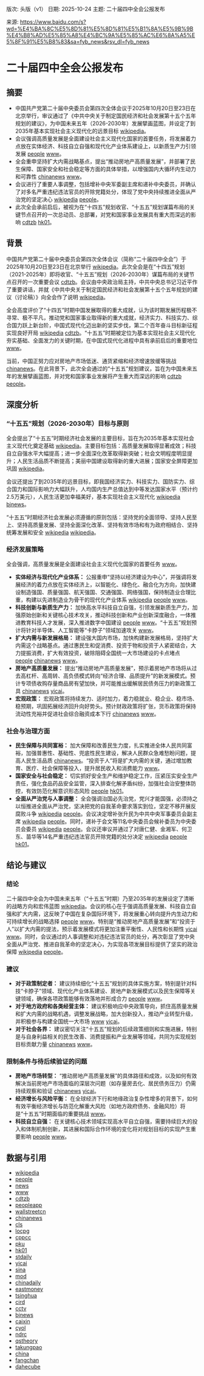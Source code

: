 版次: 头版（v1）
日期: 2025-10-24
主题: 二十届四中全会公报发布

来源: https://www.baidu.com/s?wd=%E4%BA%8C%E5%8D%81%E5%8D%81%E5%B1%8A%E5%9B%9B%E4%B8%AD%E5%85%A8%E4%BC%9A%E5%85%AC%E6%8A%A5%E5%8F%91%E5%B8%83&sa=fyb_news&rsv_dl=fyb_news

# 二十届四中全会公报发布

## 摘要
- 中国共产党第二十届中央委员会第四次全体会议于2025年10月20日至23日在北京举行，审议通过了《中共中央关于制定国民经济和社会发展第十五个五年规划的建议》，为中国未来五年（2026-2030年）发展擘画蓝图，并设定了到2035年基本实现社会主义现代化的远景目标 [wikipedia](https://vertexaisearch.cloud.google.com/grounding-api-redirect/AUZIYQEDY9J8NCVDNT_Z2VlsLRUTTTPHCHgsM4_QxqxRWE9IPcMzDDwobxgPjIzE3_4GY4MBwhcetRSkuKCr-7jlA-c9VNbXpE3Ss3lvhHmfSQOG5yS0ypUy9yt2YFYtXUdPaeNSh1Nt2YF6Xf0ND7IhQ5HOd4ggL0R2x-OLL1mTe7jp31dmyjEp1eOsbo95LzkvrRfCP5uHpwAizwI5bmB8YNCXnWBwyBcP3_-qRoCxKBZfB5HhUnBaKM02WQjDyMqAG-F-pWDqGkLKtDgvXbuyeWphI8Pxc7d-Alqv3i5Wn-zuSad1ye-FrgfoS9M_DoZBNeyqx0MSLK8Ff0A59SceoU2nMcdIuJ9zvPenQyG4kEj62qN3HHyJPNzY)。
- 会议强调高质量发展是全面建设社会主义现代化国家的首要任务，将发展着力点放在实体经济、科技自立自强和现代化产业体系建设上，以新质生产力引领发展 [people](https://vertexaisearch.cloud.google.com/grounding-api-redirect/AUZIYQHDD6waxshqHk94PvxMzTzd41RD2Z5w1O_v7tVUZPvH2JDnksPqFX2SCrFZwnblBjXNXCnm94keJlBHOqQFsBK8iqw_Fh_aBQq5b0ndD8LvMZLS5mNmBcsigeXTeuGTNERwdi2PvC32ACsXPHNwiOyALNStGbr6CXb9) [www](https://vertexaisearch.cloud.google.com/grounding-api-redirect/AUZIYQGIHGrT7-Z44rHtdxKVI4l66tFE9HTBEJV9JoqOLdL82FKJRrxEp0Og2cFWp_5wQy5Ai0hl3xk3nkxcIyAu7F4jaxgyDMtj5P-qxpoFV65j4DIf1JZ5bW-4yrmK-P4VirtY6UgYiZ9SgaIx84YxFK6n4B4hdEb-yw==)。
- 全会重申坚持扩大内需战略基点，提出“推动房地产高质量发展”，并部署了民生保障、国家安全和社会稳定等方面的具体举措，以增强国内大循环内生动力和可靠性 [chinanews](https://vertexaisearch.cloud.google.com/grounding-api-redirect/AUZIYQFSQUunylduQ01NIEgW1OIlEpMp-DdfaIoWpN-CuVe5NNVM3aQQ11M3N1l8WvuSkkTuenluJ7vJDH9pcWAAOMt95_FDVfU-vGknzhja94DcbmKYQ-Rh8IdWSH7ZquN39Vo9-M6to1KnF9elxsap0GRldXnkkA==) [www](https://vertexaisearch.cloud.google.com/grounding-api-redirect/AUZIYQGIHGrT7-Z44rHtdxKVI4l66tFE9HTBEJV9JoqOLdL82FKJRrxEp0Og2cFWp_5wQy5Ai0hl3xk3nkxcIyAu7F4jaxgyDMtj5P-qxpoFV65j4DIf1JZ5bW-4yrmK-P4VirtY6UgYiZ9SgaIx84YxFK6n4B4hdEb-yw==)。
- 会议进行了重要人事调整，包括增补中央军委副主席和递补中央委员，并确认了对多名严重违纪违法官员的开除党籍处分，体现了党中央持续推进全面从严治党的坚定决心 [wikipedia](https://vertexaisearch.cloud.google.com/grounding-api-redirect/AUZIYQEDY9J8NCVDNT_Z2VlsLRUTTTPHCHgsM4_QxqxRWE9IPcMzDDwobxgPjIzE3_4GY4MBwhcetRSkuKCr-7jlA-c9VNbXpE3Ss3lvhHmfSQOG5yS0ypUy9yt2YFYtXUdPaeNSh1Nt2YF6Xf0ND7IhQ5HOd4ggL0R2x-OLL1mTe7jp31dmyjEp1eOsbo95LzkvrRfCP5uHpwAizwI5bmB8YNCXnWBwyBcP3_-qRoCxKBZfB5HhUnBaKM02WQjDyMqAG-F-pWDqGkLKtDgvXbuyeWphI8Pxc7d-Alqv3i5Wn-zuSad1ye-FrgfoS9M_DoZBNeyqx0MSLK8Ff0A59SceoU2nMcdIuJ9zvPenQyG4kEj62qN3HHyJPNzY) [people](https://vertexaisearch.cloud.google.com/grounding-api-redirect/AUZIYQGER8B5cMRScM3jlfwt3fyBDnB3DwegUWdbbZUye0RiCC3AY2pQGUG4EgRqYFdxcRgIisVPSz841N0o56f3kyt2bKFsWLziquaV0Twd3KmXdPlimIyU1z-m7_PIqLVsggXGzNXSCBJSrFpomcfogqMaUpqvmyb5wh_p)。
- 此次全会承前启后，被视为在“十四五”规划收官、“十五五”规划谋篇布局的关键节点召开的一次总动员、总部署，对党和国家事业发展具有重大而深远的影响 [cdtzb](https://vertexaisearch.cloud.google.com/grounding-api-redirect/AUZIYQGr6LLlWqkV_KfELrXNVUxPDnRTRz0xo8ENw0rzqJaIXROZ68HHMeYJQg4LUgekvJpM9GkwhJcS5-BXNXJKHrtESvck3-lfy1oUUhU18qUPndtWqiQauI4cJsS6-A8V5btSnuSp2rIOi-58lrsmm0Zplmq-NeEymegmhJAYwGDHP7JZ6ERUnLmZ8DVlOZuBqb1i0vr3j_4DsZpt-gdYhIQm) [hk01](https://vertexaisearch.cloud.google.com/grounding-api-redirect/AUZIYQFg_hHLv3FTmEEV0kVGu2W323QCnJtaC66jVbExdFDTVytXBA3Pt7Ubf_6Em8QMZrxBCfqIeaEIBicl8sItweUEov126vYeIlIJv_Tg9gJBavGwkJWWUGslkvWrqWyZRhLw_03jam5pMLDSQa-VjW-Xdbh1dzhq8daKLbN8tfP6-u3TYffV1IcRB_h42lTSad53cD25NF0NDuYE_ZjqyBPOKCAxU8m4PRvc4uj3eJqhO5MWeYXTTZlk9RzYg_BaIuvLoBJ7RUDEURQmLBO8Hr58nw2rPwencA9cFGwkzCzZ4uzJFJofV8S6Ab7jnzEPyM9-O4qEptALsj-r4HvXanPsHyAo_K6a4Rbe21oXGEQfVUIEYc9tRZ-k27IwCa0-wCIP)。

## 背景
中国共产党第二十届中央委员会第四次全体会议（简称“二十届四中全会”）于2025年10月20日至23日在北京举行 [wikipedia](https://vertexaisearch.cloud.google.com/grounding-api-redirect/AUZIYQEDY9J8NCVDNT_Z2VlsLRUTTTPHCHgsM4_QxqxRWE9IPcMzDDwobxgPjIzE3_4GY4MBwhcetRSkuKCr-7jlA-c9VNbXpE3Ss3lvhHmfSQOG5yS0ypUy9yt2YFYtXUdPaeNSh1Nt2YF6Xf0ND7IhQ5HOd4ggL0R2x-OLL1mTe7jp31dmyjEp1eOsbo95LzkvrRfCP5uHpwAizwI5bmB8YNCXnWBwyBcP3_-qRoCxKBZfB5HhUnBaKM02WQjDyMqAG-F-pWDqGkLKtDgvXbuyeWphI8Pxc7d-Alqv3i5Wn-zuSad1ye-FrgfoS9M_DoZBNeyqx0MSLK8Ff0A59SceoU2nMcdIuJ9zvPenQyG4kEj62qN3HHyJPNzY)。此次全会是在“十四五”规划（2021-2025年）即将收官、“十五五”规划（2026-2030年）谋篇布局的关键节点召开的一次重要会议 [cdtzb](https://vertexaisearch.cloud.google.com/grounding-api-redirect/AUZIYQEWeoeSzG5IageiA589rAI4y0oCOEk41A_or1fohGdzbWLwYQR9Zjem7Z0xlnxqKOpLj33yexBTVAU0-WyNAv0NF65Z-ueP84ytwVgjKZVb6SMupk2b_J0ja8YpYm7HXLBcHFwHAA2n0B083WrT1tyv1bYAETw8wlYVawX26Vh51zYg0gWlSFpfBILn4oLH1ehFegFnK8FZR_aN3_yPC80=)。会议由中央政治局主持，中共中央总书记习近平作了重要讲话，并就《中共中央关于制定国民经济和社会发展第十五个五年规划的建议（讨论稿）》向全会作了说明 [wikipedia](https://vertexaisearch.cloud.google.com/grounding-api-redirect/AUZIYQEDY9J8NCVDNT_Z2VlsLRUTTTPHCHgsM4_QxqxRWE9IPcMzDDwobxgPjIzE3_4GY4MBwhcetRSkuKCr-7jlA-c9VNbXpE3Ss3lvhHmfSQOG5yS0ypUy9yt2YFYtXUdPaeNSh1Nt2YF6Xf0ND7IhQ5HOd4ggL0R2x-OLL1mTe7jp31dmyjEp1eOsbo95LzkvrRfCP5uHpwAizwI5bmB8YNCXnWBwyBcP3_-qRoCxKBZfB5HhUnBaKM02WQjDyMqAG-F-pWDqGkLKtDgvXbuyeWphI8Pxc7d-Alqv3i5Wn-zuSad1ye-FrgfoS9M_DoZBNeyqx0MSLK8Ff0A59SceoU2nMcdIuJ9zvPenQyG4kEj62qN3HHyJPNzY)。

全会高度评价了“十四五”时期中国发展取得的重大成就，认为该时期发展历程极不寻常、极不平凡，推动党和国家事业取得新的重大成就，经济实力、科技实力、综合国力跃上新台阶，中国式现代化迈出新的坚实步伐，第二个百年奋斗目标新征程实现良好开局 [wikipedia](https://vertexaisearch.cloud.google.com/grounding-api-redirect/AUZIYQEDY9J8NCVDNT_Z2VlsLRUTTTPHCHgsM4_QxqxRWE9IPcMzDDwobxgPjIzE3_4GY4MBwhcetRSkuKCr-7jlA-c9VNbXpE3Ss3lvhHmfSQOG5yS0ypUy9yt2YFYtXUdPaeNSh1Nt2YF6Xf0ND7IhQ5HOd4ggL0R2x-OLL1mTe7jp31dmyjEp1eOsbo95LzkvrRfCP5uHpwAizwI5bmB8YNCXnWBwyBcP3_-qRoCxKBZfB5HhUnBaKM02WQjDyMqAG-F-pWDqGkLKtDgvXbuyeWphI8Pxc7d-Alqv3i5Wn-zuSad1ye-FrgfoS9M_DoZBNeyqx0MSLK8Ff0A59SceoU2nMcdIuJ9zvPenQyG4kEj62qN3HHyJPNzY) [cdtzb](https://vertexaisearch.cloud.google.com/grounding-api-redirect/AUZIYQEWeoeSzG5IageiA589rAI4y0oCOEk41A_or1fohGdzbWLwYQR9Zjem7Z0xlnxqKOpLj33yexBTVAU0-WyNAv0NF65Z-ueP84ytwVgjKZVb6SMupk2b_J0ja8YpYm7HXLBcHFwHAA2n0B083WrT1tyv1bYAETw8wlYVawX26Vh51zYg0gWlSFpfBILn4oLH1ehFegFnK8FZR_aN3_yPC80=)。“十五五”时期被定位为基本实现社会主义现代化夯实基础、全面发力的关键时期，在中国式现代化进程中具有承前启后的重要地位 [www](https://vertexaisearch.cloud.google.com/grounding-api-redirect/AUZIYQGWLoQFnVGL09kvsp0a0G5LNIF9dQCBTN2mJn5WQGYOs1w8pBXos_HOO3u4KuDY4pJAu1fKCeACR89kECGC6f_7J4B016c1eeMOX1KJ0XUqPuvl22d5e2Ar6qoQvLunrQYNxrXubdyB6hufZr1alo9umnkqVkSOsw==)。

当前，中国正努力应对房地产市场低迷、通货紧缩和经济增速放缓等挑战 [chinanews](https://vertexaisearch.cloud.google.com/grounding-api-redirect/AUZIYQH7_TFUmwWYlVlNaIsJJkMA8BKucOooSYl2rHKgwC32Cp8Mgqa8mh_9NHqlirfi6AQcdOe_N71zVSb-GbbcUujlCqsco5kGSi0cmva6wB43D3AYjhmeD8ozT18TsP5LnVLFPLlr7Rhq4F4kBlSvB-McRWQz)。在此背景下，此次全会通过的“十五五”规划建议，旨在为中国未来五年的发展擘画蓝图，并对党和国家事业发展将产生重大而深远的影响 [cdtzb](https://vertexaisearch.cloud.google.com/grounding-api-redirect/AUZIYQGr6LLlWqkV_KfELrXNVUxPDnRTRz0xo8ENw0rzqJaIXROZ68HHMeYJQg4LUgekvJpM9GkwhJcS5-BXNXJKHrtESvck3-lfy1oUUhU18qUPndtWqiQauI4cJsS6-A8V5btSnuSp2rIOi-58lrsmm0Zplmq-NeEymegmhJAYwGDHP7JZ6ERUnLmZ8DVlOZuBqb1i0vr3j_4DsZpt-gdYhIQm) [people](https://vertexaisearch.cloud.google.com/grounding-api-redirect/AUZIYQH6Q1fue4iDRFmNSbM_DQu4ju8BcUerwfzgax15QgxnusuZr2V5D-znxUO9Mv18hmRRqUc8z4wtVk2egA_ImP7qhsumy_aenYli8ucLahMhXVIC29GfNxKXPQpW2LKjnN938WZXbHMXEyWqhYNBbmpd2bMwc7EeVi0=)。

## 深度分析

### “十五五”规划（2026-2030年）目标与原则
全会提出了“十五五”时期经济社会发展的主要目标，旨在为2035年基本实现社会主义现代化奠定基础 [wikipedia](https://vertexaisearch.cloud.google.com/grounding-api-redirect/AUZIYQFhGEwfPLYvb-oyyzzqmVZOK_ufSTsU2s_C3AEJPQaBvOGJ6Ni6N0TmJ8Y6l23DjCPVDP8vWZnpfJPH2Y03y3tAh6zIum3rZhdWCcoemlwTEZz3YVfxkloyYyCAYvyLg0X0_SCLi04YkbYOcrOIdlz11V4d4w4qkY_CA-jxCJ1JJB4kAmDSnwUj5DnZUNp85RT25DupBkmKyfNrZ1o9jX2uzqFxuB-KQ-tgS9T4heCkVf344jU6KENkZKRQKR-SL-nKOWoikAZpi_6Y3O2pqn9j0octHwCg4B54NzrYZZf76_UiZdxo8sIWHOxuWmqSr32He7bY8AEbQVPgiyucEZL1njSRwX50L4D7A5dxxDg9gUMjw_PV3iFW)。主要目标包括：高质量发展取得显著成效；科技自立自强水平大幅提高；进一步全面深化改革取得新突破；社会文明程度明显提升；人民生活品质不断提高；美丽中国建设取得新的重大进展；国家安全屏障更加巩固 [wikipedia](https://vertexaisearch.cloud.google.com/grounding-api-redirect/AUZIYQEDY9J8NCVDNT_Z2VlsLRUTTTPHCHgsM4_QxqxRWE9IPcMzDDwobxgPjIzE3_4GY4MBwhcetRSkuKCr-7jlA-c9VNbXpE3Ss3lvhHmfSQOG5yS0ypUy9yt2YFYtXUdPaeNSh1Nt2YF6Xf0ND7IhQ5HOd4ggL0R2x-OLL1mTe7jp31dmyjEp1eOsbo95LzkvrRfCP5uHpwAizwI5bmB8YNCXnWBwyBcP3_-qRoCxKBZfB5HhUnBaKM02WQjDyMqAG-F-pWDqGkLKtDgvXbuyeWphI8Pxc7d-Alqv3i5Wn-zuSad1ye-FrgfoS9M_DoZBNeyqx0MSLK8Ff0A59SceoU2nMcdIuJ9zvPenQyG4kEj62qN3HHyJPNzY)。

会议还提出了到2035年的远景目标，即我国经济实力、科技实力、国防实力、综合国力和国际影响力大幅跃升，人均国内生产总值达到中等发达国家水平（预计约2.5万美元），人民生活更加幸福美好，基本实现社会主义现代化 [wikipedia](https://vertexaisearch.cloud.google.com/grounding-api-redirect/AUZIYQEDY9J8NCVDNT_Z2VlsLRUTTTPHCHgsM4_QxqxRWE9IPcMzDDwobxgPjIzE3_4GY4MBwhcetRSkuKCr-7jlA-c9VNbXpE3Ss3lvhHmfSQOG5yS0ypUy9yt2YFYtXUdPaeNSh1Nt2YF6Xf0ND7IhQ5HOd4ggL0R2x-OLL1mTe7jp31dmyjEp1eOsbo95LzkvrRfCP5uHpwAizwI5bmB8YNCXnWBwyBcP3_-qRoCxKBZfB5HhUnBaKM02WQjDyMqAG-F-pWDqGkLKtDgvXbuyeWphI8Pxc7d-Alqv3i5Wn-zuSad1ye-FrgfoS9M_DoZBNeyqx0MSLK8Ff0A59SceoU2nMcdIuJ9zvPenQyG4kEj62qN3HHyJPNzY) [bjnews](https://vertexaisearch.cloud.google.com/grounding-api-redirect/AUZIYQFQ6WD_kOXkNOT7CaZNdENso5HBRbLiddWbIOt7CEKEMz5JcbrWaVSA4GeG1dvT-vYjec2NHA02v3fN7a3vihDLPY2p2mC70NKgcSHwMMa9McjnYv3aiND1Iv4ub4T0kDnyg_xaeJVihmJf9Ph_8kZWnw==)。

“十五五”时期经济社会发展必须遵循的原则包括：坚持党的全面领导、坚持人民至上、坚持高质量发展、坚持全面深化改革、坚持有效市场和有为政府相结合、坚持统筹发展和安全 [wikipedia](https://vertexaisearch.cloud.google.com/grounding-api-redirect/AUZIYQETCmDJx1nXj0KIdDU6tf2rZCG6lGI6iIfGCRE298ht4PVrx1stKoca2gdOXFbs-AoYLVI4QJ11rRZywDtIzlPPsCoAJ5bsRAT_wIeBF_x0IEnSWp7XubneZebDZByJ5uOXMD3FZsP2Vsd6hY6gy-ufET0uZJscmRpb06dlfwHNHeMSFF_cyrYd-1tHCGLaJ3mctbcaRjDuepY-C0Dvfuyv1DTJFQXFOHfuJKysEmp8AeiMynb3-cxiBsLZdUK8Bf_q3Htwr653SS3GDJNbOeQhcqkChbPV42totwOiZT2X0AVnTZeUbFaa6cJ9dHho_esoH1_76dw3kZCGUSQ1nqPLA3qRn2DYufuTos60byZ2QfUVKwAZLrk=) [wikipedia](https://vertexaisearch.cloud.google.com/grounding-api-redirect/AUZIYQFhGEwfPLYvb-oyyzzqmVZOK_ufSTsU2s_C3AEJPQaBvOGJ6Ni6N0TmJ8Y6l23DjCPVDP8vWZnpfJPH2Y03y3tAh6zIum3rZhdWCcoemlwTEZz3YVfxkloyYyCAYvyLg0X0_SCLi04YkbYOcrOIdlz11V4d4w4qkY_CA-jxCJ1JJB4kAmDSnwUj5DnZUNp85RT25DupBkmKyfNrZ1o9jX2uzqFxuB-KQ-tgS9T4heCkVf344jU6KENkZKRQKR-SL-nKOWoikAZpi_6Y3O2pqn9j0octHwCg4B54NzrYZZf76_UiZdxo8sIWHOxuWmqSr32He7bY8AEbQVPgiyucEZL1njSRwX50L4D7A5dxxDg9gUMjw_PV3iFW)。

### 经济发展策略
全会强调，高质量发展是全面建设社会主义现代化国家的首要任务 [www](https://vertexaisearch.cloud.google.com/grounding-api-redirect/AUZIYQGWLoQFnVGL09kvsp0a0G5LNIF9dQCBTN2mJn5WQGYOs1w8pBXos_HOO3u4KuDY4pJAu1fKCeACR89kECGC6f_7J4B016c1eeMOX1KJ0XUqPuvl22d5e2Ar6qoQvLunrQYNxrXubdyB6hufZr1alo9umnkqVkSOsw==)。
*   **实体经济与现代化产业体系：** 公报重申“坚持以经济建设为中心”，并强调将发展经济的着力点放在实体经济上，以智能化、绿色化、融合化为方向，加快建设制造强国、质量强国、航天强国、交通强国、网络强国，保持制造业合理比重，构建以先进制造业为骨干的现代化产业体系 [wikipedia](https://vertexaisearch.cloud.google.com/grounding-api-redirect/AUZIYQEDY9J8NCVDNT_Z2VlsLRUTTTPHCHgsM4_QxqxRWE9IPcMzDDwobxgPjIzE3_4GY4MBwhcetRSkuKCr-7jlA-c9VNbXpE3Ss3lvhHmfSQOG5yS0ypUy9yt2YFYtXUdPaeNSh1Nt2YF6Xf0ND7IhQ5HOd4ggL0R2x-OLL1mTe7jp31dmyjEp1eOsbo95LzkvrRfCP5uHpwAizwI5bmB8YNCXnWBwyBcP3_-qRoCxKBZfB5HhUnBaKM02WQjDyMqAG-F-pWDqGkLKtDgvXbuyeWphI8Pxc7d-Alqv3i5Wn-zuSad1ye-FrgfoS9M_DoZBNeyqx0MSLK8Ff0A59SceoU2nMcdIuJ9zvPenQyG4kEj62qN3HHyJPNzY) [people](https://vertexaisearch.cloud.google.com/grounding-api-redirect/AUZIYQH6Q1fue4iDRFmNSbM_DQu4ju8BcUerwfzgax15QgxnusuZr2V5D-znxUO9Mv18hmRRqUc8z4wtVk2egA_ImP7qhsumy_aenYli8ucLahMhXVIC29GfNxKXPQpW2LKjnN938WZXbHMXEyWqhYNBbmpd2bMwc7EeVi0=) [www](https://vertexaisearch.cloud.google.com/grounding-api-redirect/AUZIYQGWLoQFnVGL09kvsp0a0G5LNIF9dQCBTN2mJn5WQGYOs1w8pBXos_HOO3u4KuDY4pJAu1fKCeACR89kECGC6f_7J4B016c1eeMOX1KJ0XUqPuvl22d5e2Ar6qoQvLunrQYNxrXubdyB6hufZr1alo9umnkqVkSOsw==)。
*   **科技创新与新质生产力：** 加快高水平科技自立自强，引领发展新质生产力，加强原始创新和关键核心技术攻关，推动科技创新和产业创新深度融合，一体推进教育科技人才发展，深入推进数字中国建设 [people](https://vertexaisearch.cloud.google.com/grounding-api-redirect/AUZIYQH6Q1fue4iDRFmNSbM_DQu4ju8BcUerwfzgax15QgxnusuZr2V5D-znxUO9Mv18hmRRqUc8z4wtVk2egA_ImP7qhsumy_aenYli8ucLahMhXVIC29GfNxKXPQpW2LKjnN938WZXbHMXEyWqhYNBbmpd2bMwc7EeVi0=) [www](https://vertexaisearch.cloud.google.com/grounding-api-redirect/AUZIYQGWLoQFnVGL09kvsp0a0G5LNIF9dQCBTN2mJn5WQGYOs1w8pBXos_HOO3u4KuDY4pJAu1fKCeACR89kECGC6f_7J4B016c1eeMOX1KJ0XUqPuvl22d5e2Ar6qoQvLunrQYNxrXubdyB6hufZr1alo9umnkqVkSOsw==)。“十五五”规划预计将针对半导体、人工智能等“卡脖子”领域加速攻关 [www](https://vertexaisearch.cloud.google.com/grounding-api-redirect/AUZIYQGWLoQFnVGL09kvsp0a0G5LNIF9dQCBTN2mJn5WQGYOs1w8pBXos_HOO3u4KuDY4pJAu1fKCeACR89kECGC6f_7J4B016c1eeMOX1KJ0XUqPuvl22d5e2Ar6qoQvLunrQYNxrXubdyB6hufZr1alo9umnkqVkSOsw==)。
*   **扩大内需与新发展格局：** 建设强大国内市场，加快构建新发展格局，坚持扩大内需这个战略基点。通过惠民生和促消费、投资于物和投资于人紧密结合，大力提振消费，扩大有效投资，破除阻碍全国统一大市场建设的卡点堵点 [people](https://vertexaisearch.cloud.google.com/grounding-api-redirect/AUZIYQH6Q1fue4iDRFmNSbM_DQu4ju8BcUerwfzgax15QgxnusuZr2V5D-znxUO9Mv18hmRRqUc8z4wtVk2egA_ImP7qhsumy_aenYli8ucLahMhXVIC29GfNxKXPQpW2LKjnN938WZXbHMXEyWqhYNBbmpd2bMwc7EeVi0=) [chinanews](https://vertexaisearch.cloud.google.com/grounding-api-redirect/AUZIYQEIoIE8KE2Jf-OB6a8AMlQwDFuhDHQUie-UmtDU0IlvatNqs6l5smNJqoEjl8o43Yaf7Rkf6Y2SCF37k2LW30tBzFxSHGRswH5tZOo67zuHcOaJ7efSC-keUfSUj9b9bhfxyQhhsRi40M4EuCQiY106UuypEw==) [www](https://vertexaisearch.cloud.google.com/grounding-api-redirect/AUZIYQGWLoQFnVGL09kvsp0a0G5LNIF9dQCBTN2mJn5WQGYOs1w8pBXos_HOO3u4KuDY4pJAu1fKCeACR89kECGC6f_7J4B016c1eeMOX1KJ0XUqPuvl22d5e2Ar6qoQvLunrQYNxrXubdyB6hufZr1alo9umnkqVkSOsw==)。
*   **房地产高质量发展：** 提出“推动房地产高质量发展”，预示着房地产市场将从过去高杠杆、高周转、高负债模式转向“经济合理、品质提升”的新发展模式。预计专项债收购存量商品房有望加快，并可能推出缓解居民债务压力的新政策工具 [chinanews](https://vertexaisearch.cloud.google.com/grounding-api-redirect/AUZIYQEIoIE8KE2Jf-OB6a8AMlQwDFuhDHQUie-UmtDU0IlvatNqs6l5smNJqoEjl8o43Yaf7Rkf6Y2SCF37k2LW30tBzFxSHGRswH5tZOo67zuHcOaJ7efSC-keUfSUj9b9bhfxyQhhsRi40M4EuCQiY106UuypEw==) [yicai](https://vertexaisearch.cloud.google.com/grounding-api-redirect/AUZIYQHI5a1GoEVJWSOBtrdCvO9yzF9El6FKHZIEBmRWbPHKncgrpMoPJuaGH0vs4sSt_QzU0C-5S-qzhanCtGKlZRaOWywuRoUMcviUobmeM9Zb0TNLXsfBVQ3mmaeDatRDGMT9ZLUF)。
*   **宏观政策：** 宏观政策将持续发力、适时加力，着力稳就业、稳企业、稳市场、稳预期，巩固拓展经济回升向好势头。预计财政政策将扩张，货币政策将保持流动性充裕并促进社会综合融资成本下行 [chinanews](https://vertexaisearch.cloud.google.com/grounding-api-redirect/AUZIYQEIoIE8KE2Jf-OB6a8AMlQwDFuhDHQUie-UmtDU0IlvatNqs6l5smNJqoEjl8o43Yaf7Rkf6Y2SCF37k2LW30tBzFxSHGRswH5tZOo67zuHcOaJ7efSC-keUfSUj9b9bhfxyQhhsRi40M4EuCQiY106UuypEw==) [www](https://vertexaisearch.cloud.google.com/grounding-api-redirect/AUZIYQGWLoQFnVGL09kvsp0a0G5LNIF9dQCBTN2mJn5WQGYOs1w8pBXos_HOO3u4KuDY4pJAu1fKCeACR89kECGC6f_7J4B016c1eeMOX1KJ0XUqPuvl22d5e2Ar6qoQvLunrQYNxrXubdyB6hufZr1alo9umnkqVkSOsw==)。

### 社会与治理方面
*   **民生保障与共同富裕：** 加大保障和改善民生力度，扎实推进全体人民共同富裕，加强普惠性、基础性、兜底性民生建设，解决人民群众急难愁盼问题，提高人民生活品质 [chinanews](https://vertexaisearch.cloud.google.com/grounding-api-redirect/AUZIYQEIoIE8KE2Jf-OB6a8AMlQwDFuhDHQUie-UmtDU0IlvatNqs6l5smNJqoEjl8o43Yaf7Rkf6Y2SCF37k2LW30tBzFxSHGRswH5tZOo67zuHcOaJ7efSC-keUfSUj9b9bhfxyQhhsRi40M4EuCQiY106UuypEw==)。“投资于人”将是扩大内需的关键，通过增加教育、医疗、社会保障等投入，提升居民收入和消费能力 [www](https://vertexaisearch.cloud.google.com/grounding-api-redirect/AUZIYQGWLoQFnVGL09kvsp0a0G5LNIF9dQCBTN2mJn5WQGYOs1w8pBXos_HOO3u4KuDY4pJAu1fKCeACR89kECGC6f_7J4B016c1eeMOX1KJ0XUqPuvl22d5e2Ar6qoQvLunrQYNxrXubdyB6hufZr1alo9umnkqVkSOsw==)。
*   **国家安全与社会稳定：** 切实抓好安全生产和维护稳定工作，压紧压实安全生产责任，强化食品药品安全监管，深入排查化解矛盾纠纷，加强社会治安整体防控，有效防范化解意识形态风险 [people](https://vertexaisearch.cloud.google.com/grounding-api-redirect/AUZIYQH6Q1fue4iDRFmNSbM_DQu4ju8BcUerwfzgax15QgxnusuZr2V5D-znxUO9Mv18hmRRqUc8z4wtVk2egA_ImP7qhsumy_aenYli8ucLahMhXVIC29GfNxKXPQpW2LKjnN938WZXbHMXEyWqhYNBbmpd2bMwc7EeVi0=) [hk01](https://vertexaisearch.cloud.google.com/grounding-api-redirect/AUZIYQFg_hHLv3FTmEEV0kVGu2W323QCnJtaC66jVbExdFDTVytXBA3Pt7Ubf_6Em8QMZrxBCfqIeaEIBicl8sItweUEov126vYeIlIJv_Tg9gJBavGwkJWWUGslkvWrqWyZRhLw_03jam5pMLDSQa-VjW-Xdbh1dzhq8daKLbN8tfP6-u3TYffV1IcRB_h42lTSad53cD25NF0NDuYE_ZjqyBPOKCAxU8m4PRvc4uj3eJqhO5MWeYXTTZlk9RzYg_BaIuvLoBJ7RUDEURQmLBO8Hr58nw2rPwencA9cFGwkzCzZ4uzJFJofV8S6Ab7jnzEPyM9-O4qEptALsj-r4HvXanPsHyAo_K6a4Rbe21oXGEQfVUIEYc9tRZ-k27IwCa0-wCIP)。
*   **全面从严治党与人事调整：** 全会强调治国必先治党，党兴才能国强，必须持之以恒推进全面从严治党，坚决把党的自我革命要求落实到位，坚定不移开展反腐败斗争 [wikipedia](https://vertexaisearch.cloud.google.com/grounding-api-redirect/AUZIYQEDY9J8NCVDNT_Z2VlsLRUTTTPHCHgsM4_QxqxRWE9IPcMzDDwobxgPjIzE3_4GY4MBwhcetRSkuKCr-7jlA-c9VNbXpE3Ss3lvhHmfSQOG5yS0ypUy9yt2YFYtXUdPaeNSh1Nt2YF6Xf0ND7IhQ5HOd4ggL0R2x-OLL1mTe7jp31dmyjEp1eOsbo95LzkvrRfCP5uHpwAizwI5bmB8YNCXnWBwyBcP3_-qRoCxKBZfB5HhUnBaKM02WQjDyMqAG-F-pWDqGkLKtDgvXbuyeWphI8Pxc7d-Alqv3i5Wn-zuSad1ye-FrgfoS9M_DoZBNeyqx0MSLK8Ff0A59SceoU2nMcdIuJ9zvPenQyG4kEj62qN3HHyJPNzY) [people](https://vertexaisearch.cloud.google.com/grounding-api-redirect/AUZIYQGER8B5cMRScM3jlfwt3fyBDnB3DwegUWdbbZUye0RiCC3AY2pQGUG4EgRqYFdxcRgIisVPSz841N0o56f3kyt2bKFsWLziquaV0Twd3KmXdPlimIyU1z-m7_PIqLVsggXGzNXSCBJSrFpomcfogqMaUpqvmyb5wh_p)。会议决定增补张升民为中共中央军事委员会副主席 [wikipedia](https://vertexaisearch.cloud.google.com/grounding-api-redirect/AUZIYQEDY9J8NCVDNT_Z2VlsLRUTTTPHCHgsM4_QxqxRWE9IPcMzDDwobxgPjIzE3_4GY4MBwhcetRSkuKCr-7jlA-c9VNbXpE3Ss3lvhHmfSQOG5yS0ypUy9yt2YFYtXUdPaeNSh1Nt2YF6Xf0ND7IhQ5HOd4ggL0R2x-OLL1mTe7jp31dmyjEp1eOsbo95LzkvrRfCP5uHpwAizwI5bmB8YNCXnWBwyBcP3_-qRoCxKBZfB5HhUnBaKM02WQjDyMqAG-F-pWDqGkLKtDgvXbuyeWphI8Pxc7d-Alqv3i5Wn-zuSad1ye-FrgfoS9M_DoZBNeyqx0MSLK8Ff0A59SceoU2nMcdIuJ9zvPenQyG4kEj62qN3HHyJPNzY) [people](https://vertexaisearch.cloud.google.com/grounding-api-redirect/AUZIYQH6Q1fue4iDRFmNSbM_DQu4ju8BcUerwfzgax15QgxnusuZr2V5D-znxUO9Mv18hmRRqUc8z4wtVk2egA_ImP7qhsumy_aenYli8ucLahMhXVIC29GfNxKXPQpW2LKjnN938WZXbHMXEyWqhYNBbmpd2bMwc7EeVi0=)。同时，递补于会文等11名中央委员会候补委员为中央委员会委员 [wikipedia](https://vertexaisearch.cloud.google.com/grounding-api-redirect/AUZIYQEDY9J8NCVDNT_Z2VlsLRUTTTPHCHgsM4_QxqxRWE9IPcMzDDwobxgPjIzE3_4GY4MBwhcetRSkuKCr-7jlA-c9VNbXpE3Ss3lvhHmfSQOG5yS0ypUy9yt2YFYtXUdPaeNSh1Nt2YF6Xf0ND7IhQ5HOd4ggL0R2x-OLL1mTe7jp31dmyjEp1eOsbo95LzkvrRfCP5uHpwAizwI5bmB8YNCXnWBwyBcP3_-qRoCxKBZfB5HhUnBaKM02WQjDyMqAG-F-pWDqGkLKtDgvXbuyeWphI8Pxc7d-Alqv3i5Wn-zuSad1ye-FrgfoS9M_DoZBNeyqx0MSLK8Ff0A59SceoU2nMcdIuJ9zvPenQyG4kEj62qN3HHyJPNzY) [people](https://vertexaisearch.cloud.google.com/grounding-api-redirect/AUZIYQH6Q1fue4iDRFmNSbM_DQu4ju8BcUerwfzgax15QgxnusuZr2V5D-znxUO9Mv18hmRRqUc8z4wtVk2egA_ImP7qhsumy_aenYli8ucLahMhXVIC29GfNxKXPQpW2LKjnN938WZXbHMXEyWqhYNBbmpd2bMwc7EeVi0=)。会议还审议并通过了对唐仁健、金湘军、何卫东、苗华等14名严重违纪违法官员开除党籍的处分决定 [wikipedia](https://vertexaisearch.cloud.google.com/grounding-api-redirect/AUZIYQEDY9J8NCVDNT_Z2VlsLRUTTTPHCHgsM4_QxqxRWE9IPcMzDDwobxgPjIzE3_4GY4MBwhcetRSkuKCr-7jlA-c9VNbXpE3Ss3lvhHmfSQOG5yS0ypUy9yt2YFYtXUdPaeNSh1Nt2YF6Xf0ND7IhQ5HOd4ggL0R2x-OLL1mTe7jp31dmyjEp1eOsbo95LzkvrRfCP5uHpwAizwI5bmB8YNCXnWBwyBcP3_-qRoCxKBZfB5HhUnBaKM02WQjDyMqAG-F-pWDqGkLKtDgvXbuyeWphI8Pxc7d-Alqv3i5Wn-zuSad1ye-FrgfoS9M_DoZBNeyqx0MSLK8Ff0A59SceoU2nMcdIuJ9zvPenQyG4kEj62qN3HHyJPNzY) [people](https://vertexaisearch.cloud.google.com/grounding-api-redirect/AUZIYQH6Q1fue4iDRFmNSbM_DQu4ju8BcUerwfzgax15QgxnusuZr2V5D-znxUO9Mv18hmRRqUc8z4wtVk2egA_ImP7qhsumy_aenYli8ucLahMhXVIC29GfNxKXPQpW2LKjnN938WZXbHMXEyWqhYNBbmpd2bMwc7EeVi0=) [hk01](https://vertexaisearch.cloud.google.com/grounding-api-redirect/AUZIYQFg_hHLv3FTmEEV0kVGu2W323QCnJtaC66jVbExdFDTVytXBA3Pt7Ubf_6Em8QMZrxBCfqIeaEIBicl8sItweUEov126vYeIlIJv_Tg9gJBavGwkJWWUGslkvWrqWyZRhLw_03jam5pMLDSQa-VjW-Xdbh1dzhq8daKLbN8tfP6-u3TYffV1IcRB_h42lTSad53cD25NF0NDuYE_ZjqyBPOKCAxU8m4PRvc4uj3eJqhO5MWeYXTTZlk9RzYg_BaIuvLoBJ7RUDEURQmLBO8Hr58nw2rPwencA9cFGwkzCzZ4uzJFJofV8S6Ab7jnzEPyM9-O4qEptALsj-r4HvXanPsHyAo_K6a4Rbe21oXGEQfVUIEYc9tRZ-k27IwCa0-wCIP)。

## 结论与建议
### 结论
二十届四中全会为中国未来五年（“十五五”时期）乃至2035年的发展设定了清晰的战略方向和宏伟蓝图 [wikipedia](https://vertexaisearch.cloud.google.com/grounding-api-redirect/AUZIYQEDY9J8NCVDNT_Z2VlsLRUTTTPHCHgsM4_QxqxRWE9IPcMzDDwobxgPjIzE3_4GY4MBwhcetRSkuKCr-7jlA-c9VNbXpE3Ss3lvhHmfSQOG5yS0ypUy9yt2YFYtXUdPaeNSh1Nt2YF6Xf0ND7IhQ5HOd4ggL0R2x-OLL1mTe7jp31dmyjEp1eOsbo95LzkvrRfCP5uHpwAizwI5bmB8YNCXnWBwyBcP3_-qRoCxKBZfB5HhUnBaKM02WQjDyMqAG-F-pWDqGkLKtDgvXbuyeWphI8Pxc7d-Alqv3i5Wn-zuSad1ye-FrgfoS9M_DoZBNeyqx0MSLK8Ff0A59SceoU2nMcdIuJ9zvPenQyG4kEj62qN3HHyJPNzY)。会议的核心在于强调高质量发展、科技自立自强和扩大内需，这反映了中国在复杂国际环境下，将发展重心转向提升内生动力和可持续增长的战略选择 [people](https://vertexaisearch.cloud.google.com/grounding-api-redirect/AUZIYQH6Q1fue4iDRFmNSbM_DQu4ju8BcUerwfzgax15QgxnusuZr2V5D-znxUO9Mv18hmRRqUc8z4wtVk2egA_ImP7qhsumy_aenYli8ucLahMhXVIC29GfNxKXPQpW2LKjnN938WZXbHMXEyWqhYNBbmpd2bMwc7EeVi0=) [www](https://vertexaisearch.cloud.google.com/grounding-api-redirect/AUZIYQGWLoQFnVGL09kvsp0a0G5LNIF9dQCBTN2mJn5WQGYOs1w8pBXos_HOO3u4KuDY4pJAu1fKCeACR89kECGC6f_7J4B016c1eeMOX1KJ0XUqPuvl22d5e2Ar6qoQvLunrQYNxrXubdyB6hufZr1alo9umnkqVkSOsw==)。特别是“推动房地产高质量发展”和“投资于人”以扩大内需的提法，预示着发展模式将更加注重平衡性、人民性和长期性 [yicai](https://vertexaisearch.cloud.google.com/grounding-api-redirect/AUZIYQHI5a1GoEVJWSOBtrdCvO9yzF9El6FKHZIEBmRWbPHKncgrpMoPJuaGH0vs4sSt_QzU0C-5S-qzhanCtGKlZRaOWywuRoUMcviUobmeM9Zb0TNLXsfBVQ3mmaeDatRDGMT9ZLUF) [www](https://vertexaisearch.cloud.google.com/grounding-api-redirect/AUZIYQGWLoQFnVGL09kvsp0a0G5LNIF9dQCBTN2mJn5WQGYOs1w8pBXos_HOO3u4KuDY4pJAu1fKCeACR89kECGC6f_7J4B016c1eeMOX1KJ0XUqPuvl22d5e2Ar6qoQvLunrQYNxrXubdyB6hufZr1alo9umnkqVkSOsw==)。同时，会议通过的人事调整和对违纪违法官员的处分，再次彰显了党中央全面从严治党、推进自我革命的坚定决心，为实现各项发展目标提供了坚实的政治保障 [wikipedia](https://vertexaisearch.cloud.google.com/grounding-api-redirect/AUZIYQEDY9J8NCVDNT_Z2VlsLRUTTTPHCHgsM4_QxqxRWE9IPcMzDDwobxgPjIzE3_4GY4MBwhcetRSkuKCr-7jlA-c9VNbXpE3Ss3lvhHmfSQOG5yS0ypUy9yt2YFYtXUdPaeNSh1Nt2YF6Xf0ND7IhQ5HOd4ggL0R2x-OLL1mTe7jp31dmyjEp1eOsbo95LzkvrRfCP5uHpwAizwI5bmB8YNCXnWBwyBcP3_-qRoCxKBZfB5HhUnBaKM02WQjDyMqAG-F-pWDqGkLKtDgvXbuyeWphI8Pxc7d-Alqv3i5Wn-zuSad1ye-FrgfoS9M_DoZBNeyqx0MSLK8Ff0A59SceoU2nMcdIuJ9zvPenQyG4kEj62qN3HHyJPNzY) [people](https://vertexaisearch.cloud.google.com/grounding-api-redirect/AUZIYQGER8B5cMRScM3jlfwt3fyBDnB3DwegUWdbbZUye0RiCC3AY2pQGUG4EgRqYFdxcRgIisVPSz841N0o56f3kyt2bKFsWLziquaV0Twd3KmXdPlimIyU1z-m7_PIqLVsggXGzNXSCBJSrFpomcfogqMaUpqvmyb5wh_p)。

### 建议
*   **对于政策制定者：** 建议持续细化“十五五”规划的具体实施方案，特别是针对科技“卡脖子”领域、现代化产业体系建设、房地产新发展模式以及民生保障等关键领域，确保各项政策能够有效落地并形成合力 [people](https://vertexaisearch.cloud.google.com/grounding-api-redirect/AUZIYQH6Q1fue4iDRFmNSbM_DQu4ju8BcUerwfzgax15QgxnusuZr2V5D-znxUO9Mv18hmRRqUc8z4wtVk2egA_ImP7qhsumy_aenYli8ucLahMhXVIC29GfNxKXPQpW2LKjnN938WZXbHMXEyWqhYNBbmpd2bMwc7EeVi0=) [www](https://vertexaisearch.cloud.google.com/grounding-api-redirect/AUZIYQGWLoQFnVGL09kvsp0a0G5LNIF9dQCBTN2mJn5WQGYOs1w8pBXos_HOO3u4KuDY4pJAu1fKCeACR89kECGC6f_7J4B016c1eeMOX1KJ0XUqPuvl22d5e2Ar6qoQvLunrQYNxrXubdyB6hufZr1alo9umnkqVkSOsw==)。
*   **对于地方政府和各类经营主体：** 建议积极响应中央政策导向，抓住高质量发展和扩大内需的战略机遇，调整发展战略，加大创新投入，推动产业转型升级，并积极参与构建全国统一大市场 [www](https://vertexaisearch.cloud.google.com/grounding-api-redirect/AUZIYQGWLoQFnVGL09kvsp0a0G5LNIF9dQCBTN2mJn5WQGYOs1w8pBXos_HOO3u4KuDY4pJAu1fKCeACR89kECGC6f_7J4B016c1eeMOX1KJ0XUqPuvl22d5e2Ar6qoQvLunrQYNxrXubdyB6hufZr1alo9umnkqVkSOsw==) [yicai](https://vertexaisearch.cloud.google.com/grounding-api-redirect/AUZIYQHI5a1GoEVJWSOBtrdCvO9yzF9El6FKHZIEBmRWbPHKncgrpMoPJuaGH0vs4sSt_QzU0C-5S-qzhanCtGKlZRaOWywuRoUMcviUobmeM9Zb0TNLXsfBVQ3mmaeDatRDGMT9ZLUF)。
*   **对于社会各界：** 建议密切关注“十五五”规划的后续政策细则和实施进展，特别是与自身利益相关的民生改善、消费提振和产业发展等领域，共同为实现规划目标贡献力量 [chinanews](https://vertexaisearch.cloud.google.com/grounding-api-redirect/AUZIYQEIoIE8KE2Jf-OB6a8AMlQwDFuhDHQUie-UmtDU0IlvatNqs6l5smNJqoEjl8o43Yaf7Rkf6Y2SCF37k2LW30tBzFxSHGRswH5tZOo67zuHcOaJ7efSC-keUfSUj9b9bhfxyQhhsRi40M4EuCQiY106UuypEw==) [www](https://vertexaisearch.cloud.google.com/grounding-api-redirect/AUZIYQGWLoQFnVGL09kvsp0a0G5LNIF9dQCBTN2mJn5WQGYOs1w8pBXos_HOO3u4KuDY4pJAu1fKCeACR89kECGC6f_7J4B016c1eeMOX1KJ0XUqPuvl22d5e2Ar6qoQvLunrQYNxrXubdyB6hufZr1alo9umnkqVkSOsw==)。

### 限制条件与待后续验证的问题
*   **房地产市场转型：** “推动房地产高质量发展”的具体路径和成效，以及如何有效解决当前房地产市场面临的深层次问题（如存量房去化、居民债务压力）仍需持续观察和验证 [chinanews](https://vertexaisearch.cloud.google.com/grounding-api-redirect/AUZIYQEIoIE8KE2Jf-OB6a8AMlQwDFuhDHQUie-UmtDU0IlvatNqs6l5smNJqoEjl8o43Yaf7Rkf6Y2SCF37k2LW30tBzFxSHGRswH5tZOo67zuHcOaJ7efSC-keUfSUj9b9bhfxyQhhsRi40M4EuCQiY106UuypEw==) [yicai](https://vertexaisearch.cloud.google.com/grounding-api-redirect/AUZIYQHI5a1GoEVJWSOBtrdCvO9yzF9El6FKHZIEBmRWbPHKncgrpMoPJuaGH0vs4sSt_QzU0C-5S-qzhanCtGKlZRaOWywuRoUMcviUobmeM9Zb0TNLXsfBVQ3mmaeDatRDGMT9ZLUF)。
*   **经济增长与风险平衡：** 在全球经济下行和地缘政治复杂性增多的背景下，如何有效平衡经济增长与防范化解重大风险（如地方政府债务、金融风险）将是“十五五”时期面临的重要挑战 [www](https://vertexaisearch.cloud.google.com/grounding-api-redirect/AUZIYQGWLoQFnVGL09kvsp0a0G5LNIF9dQCBTN2mJn5WQGYOs1w8pBXos_HOO3u4KuDY4pJAu1fKCeACR89kECGC6f_7J4B016c1eeMOX1KJ0XUqPuvl22d5e2Ar6qoQvLunrQYNxrXubdyB6hufZr1alo9umnkqVkSOsw==)。
*   **科技自立自强：** 在关键核心技术领域实现高水平自立自强，需要持续巨大的投入和体制机制创新，其进展和国际合作环境的变化将对规划目标的实现产生重要影响 [people](https://vertexaisearch.cloud.google.com/grounding-api-redirect/AUZIYQH6Q1fue4iDRFmNSbM_DQu4ju8BcUerwfzgax15QgxnusuZr2V5D-znxUO9Mv18hmRRqUc8z4wtVk2egA_ImP7qhsumy_aenYli8ucLahMhXVIC29GfNxKXPQpW2LKjnN938WZXbHMXEyWqhYNBbmpd2bMwc7EeVi0=) [www](https://vertexaisearch.cloud.google.com/grounding-api-redirect/AUZIYQGWLoQFnVGL09kvsp0a0G5LNIF9dQCBTN2mJn5WQGYOs1w8pBXos_HOO3u4KuDY4pJAu1fKCeACR89kECGC6f_7J4B016c1eeMOX1KJ0XUqPuvl22d5e2Ar6qoQvLunrQYNxrXubdyB6hufZr1alo9umnkqVkSOsw==)。

## 数据与引用
*   [wikipedia](https://vertexaisearch.cloud.google.com/grounding-api-redirect/AUZIYQEDY9J8NCVDNT_Z2VlsLRUTTTPHCHgsM4_QxqxRWE9IPcMzDDwobxgPjIzE3_4GY4MBwhcetRSkuKCr-7jlA-c9VNbXpE3Ss3lvhHmfSQOG5yS0ypUy9yt2YFYtXUdPaeNSh1Nt2YF6Xf0ND7IhQ5HOd4ggL0R2x-OLL1mTe7jp31dmyjEp1eOsbo95LzkvrRfCP5uHpwAizwI5bmB8YNCXnWBwyBcP3_-qRoCxKBZfB5HhUnBaKM02WQjDyMqAG-F-pWDqGkLKtDgvXbuyeWphI8Pxc7d-Alqv3i5Wn-zuSad1ye-FrgfoS9M_DoZBNeyqx0MSLK8Ff0A59SceoU2nMcdIuJ9zvPenQyG4kEj62qN3HHyJPNzY)
*   [people](https://vertexaisearch.cloud.google.com/grounding-api-redirect/AUZIYQHDD6waxshqHk94PvxMzTzd41RD2Z5w1O_v7tVUZPvH2JDnksPqFX2SCrFZwnblBjXNXCnm94keJlBHOqQFsBK8iqw_Fh_aBQq5b0ndD8LvMZLS5mNmBcsigeXTeuGTNERwdi2PvC32ACsXPHNwiOyALNStGbr6CXb9)
*   [news](https://vertexaisearch.cloud.google.com/grounding-api-redirect/AUZIYQEA8dpB0429s1uw1TyiFUZkr9vgrAb6lcdboLw6sLe-wcMs4uc-bXJme25XR56QjyMhuOv9xsWhimDUVUC4xKGyledj6aEAD-0COxpEdjmChgonoTu2_CsjMVKsTGyv55Vxpo4AOIq7DKZ9ObtpDWdJj5ggt2ABIh_lFwKq00g=)
*   [www](https://vertexaisearch.cloud.google.com/grounding-api-redirect/AUZIYQGIHGrT7-Z44rHtdxKVI4l66tFE9HTBEJV9JoqOLdL82FKJRrxEp0Og2cFWp_5wQy5Ai0hl3xk3nkxcIyAu7F4jaxgyDMtj5P-qxpoFV65j4DIf1JZ5bW-4yrmK-P4VirtY6UgYiZ9SgaIx84YxFK6n4B4hdEb-yw==)
*   [cdtzb](https://vertexaisearch.cloud.google.com/grounding-api-redirect/AUZIYQGr6LLlWqkV_KfELrXNVUxPDnRTRz0xo8ENw0rzqJaIXROZ68HHMeYJQg4LUgekvJpM9GkwhJcS5-BXNXJKHrtESvck3-lfy1oUUhU18qUPndtWqiQauI4cJsS6-A8V5btSnuSp2rIOi-58lrsmm0Zplmq-NeEymegmhJAYwGDHP7JZ6ERUnLmZ8DVlOZuBqb1i0vr3j_4DsZpt-gdYhIQm)
*   [peopleapp](https://vertexaisearch.cloud.google.com/grounding-api-redirect/AUZIYQFmlh9_xuYxFitkqLPY8HBK4ZOCDYS5fOrF5QcFg8H71lQEs9nJK2AjkZ19CVsTvTirmRL4JS5j4fdZtmH8EZBttnNVfOEO08wZvG9BZVDS_1nNhFrLP2inLDpu33K72UX3JwE6ZNdc9YRs0eBMIbB0JjlHGw==)
*   [wallstreetcn](https://vertexaisearch.cloud.google.com/grounding-api-redirect/AUZIYQH_cOPFhqVNpFTUjIVGcocChxbnVDvrF9BHau_GY69U4Qr5zOffbj8--qarcOAPuKDilcXVjUBQWK2J0xuv6lkooVtJCeQUvrgATAS0maqfXUBRWdv3a9g6ALKK9B2kw5fHqSkP)
*   [chinanews](https://vertexaisearch.cloud.google.com/grounding-api-redirect/AUZIYQFSQUunylduQ01NIEgW1OIlEpMp-DdfaIoWpN-CuVe5NNVM3aQQ11M3N1l8WvuSkkTuenluJ7vJDH9pcWAAOMt95_FDVfU-vGknzhja94DcbmKYQ-Rh8IdWSH7ZquN39Vo9-M6to1KnF9elxsap0GRldXnkkA==)
*   [cls](https://vertexaisearch.cloud.google.com/grounding-api-redirect/AUZIYQEuiHYhDrBtTf-NvJdb47W-Xhe9I-x7NMHvpS29xla5f1_sEmCGeK8jYI9PMH0rLXNx7IJOney25DGcUsqveWHFor-sKyWLO0r0cOgGEdLjeTAS3IB7fCFtlEhnIA==)
*   [locpg](https://vertexaisearch.cloud.google.com/grounding-api-redirect/AUZIYQHDvWy-Znrtt54Ka6XEGWfoO4Gv-oCU3yF38vz3N6sG5mMASiBmeELRXaDhfjv3xsa3s2n1GXElLEl4XIIZXQ8HDCBecfhLXM7NjpojLIEGIW4crIw_DbKjJgQRBoDZpxcwlLvt49H6Rar6TNfoEIFvZYVncAWWEWjPmMNfx4-ZlI5j)
*   [cppcc](https://vertexaisearch.cloud.google.com/grounding-api-redirect/AUZIYQEQ_ZZVUjKD1UjNHlRknb--20JUbPb4IkOKziH0BNoip7BhnJAzxtbkojF-jpdTgWGjQTU5j7_KRLCbMhTvHywu0HpEuqEBDe8IeT1F6MMeLPQsOBl9Lkzmxxp6trRMqfu4QrUj_ewKFcHG-3TdlmWBeHOpdOfKzHRZEoLd)
*   [pku](https://vertexaisearch.cloud.google.com/grounding-api-redirect/AUZIYQHsizSwmHpowhUvPuZ4OH4j0sxrocmCjEpxkh4b1aXz0OTtSkfGaJUHy4o6rsErx4twYylWI3_08tBCDqxwwWyjMeyPVU9lfYQIMa9s5wwmvo4we8VfSYrSGsiNUps9Xkwr2SAhZuV-sbpSYw-MnZf20RSkPKWuIPpu1n4=)
*   [hk01](https://vertexaisearch.cloud.google.com/grounding-api-redirect/AUZIYQFg_hHLv3FTmEEV0kVGu2W323QCnJtaC66jVbExdFDTVytXBA3Pt7Ubf_6Em8QMZrxBCfqIeaEIBicl8sItweUEov126vYeIlIJv_Tg9gJBavGwkJWWUGslkvWrqWyZRhLw_03jam5pMLDSQa-VjW-Xdbh1dzhq8daKLbN8tfP6-u3TYffV1IcRB_h42lTSad53cD25NF0NDuYE_ZjqyBPOKCAxU8m4PRvc4uj3eJqhO5MWeYXTTZlk9RzYg_BaIuvLoBJ7RUDEURQmLBO8Hr58nw2rPwencA9cFGwkzCzZ4uzJFJofV8S6Ab7jnzEPyM9-O4qEptALsj-r4HvXanPsHyAo_K6a4Rbe21oXGEQfVUIEYc9tRZ-k27IwCa0-wCIP)
*   [stdaily](https://vertexaisearch.cloud.google.com/grounding-api-redirect/AUZIYQFgE_zm6Q8MNwbI9XVyS-rixf_y8ncbMRKKSmKiFWrRTYi7H9wLxWHA1joBmnw2YSACpVIPxCVifm0wib9ZO9jgrF58z130VeS3CRYhz7HJiawEd2hBIqt8Z5ZQHhj1S4ju-64_qmOv1t7FDFci4KZF1I-3VQ==)
*   [yicai](https://vertexaisearch.cloud.google.com/grounding-api-redirect/AUZIYQGofFqTzYftyheNrkYNpeGZFKgHrU97bczlmoAKFtlLg_3yFDRQXA41qrEXFEX1RHPzkXcFWiSK62ZLQj6QUaoDF_fF7XTePBb5DNtQMt8W4MbIwIfNy8eFrCwxMMeX3pURYJU=)
*   [sina](https://vertexaisearch.cloud.google.com/grounding-api-redirect/AUZIYQGTYsHn89ccF9lM5RItJwd4kLdcHIl1VGQ9r9deyxS8CZ3F5ioSAFwY0g8NCG5WuprpCKSd7uy9uAl6itt9KX6Fg_R-oZvIklQnoVHjLnP0AAGeRtAgGtgd1-_16RqE4-D_B6LIAME42pZtuxOAzH0UcnCsaEu2QhrRdJI_UdzN)
*   [mod](https://vertexaisearch.cloud.google.com/grounding-api-redirect/AUZIYQFlYjNO_Es3drLyORgAy0wuqOY1u8uN6fcNr3FX83_BEndrdNBmfiRS7lE5dPs05orN9ixGG8JCmXd7z7ZPDoYLIegLMvrThN_w8MLYwgyg8DEzAqLeaLh6lA4d4wsXUvleuPzPdvOOU2kvUMv7NKPX9A==)
*   [chinadaily](https://vertexaisearch.cloud.google.com/grounding-api-redirect/AUZIYQFbp2P0bVEW-8t_HJIk3omypEVjoM9D0NTPebLmPNiw169UnsE9Yl1gJhc4notIcfve_l6M3VBtIN4BUAZhu0FbIw1TKCUHk-F3kab1ztB2Z6esNhuv29EXhys_MyxvBFSOtkk54KWVQz6rXKTrsFtUir2uqpi6eJQi63b_qgdRsjo=)
*   [eastmoney](https://vertexaisearch.cloud.google.com/grounding-api-redirect/AUZIYQHzk5zT2Erz6NO50cq7FPvxZ1GGlMtRo4f4DHZFdUc22MG5S17kQtV_uwnN4_6Jh12qiGLS6mRb4rVYsb9ZkLriHlLUs-OromtZBDs9teD56wl75I5WO-gcyBuDDIgWcmm6HnqlEmMEw3D3U3ia0UMAhQ==)
*   [tsinghua](https://vertexaisearch.cloud.google.com/grounding-api-redirect/AUZIYQEvqMS2Ee4UGf_HM8dKHUA0U8YENTyNz5pW11uO0wMUwa8sAqpC1o7yE2mE46GYLImVKDVnjLTsT55h9QSS7jC-djgyI6KWSLRJw-KSRxoD70WyozQr3D_V-qLKNkE0zkZC0DcgJmrdseJW)
*   [cird](https://vertexaisearch.cloud.google.com/grounding-api-redirect/AUZIYQFkaGRn6rRhY4B7G2tYpbNdAYC0XQg2uZ1v-TU5yy1RLt2Ioj9UjwCkths9bB9eEClbtzhJGrN1AhyqdXV_Nsy1SLkb4peoF1m8jGB2vwAmvTaDj7hwzxnQcROFcPBu3JFQAbloT1yl)
*   [cctv](https://vertexaisearch.cloud.google.com/grounding-api-redirect/AUZIYQGBejZFol9T4m83MGwyy9FrYtDDCsMbeOM_bmAkbNXtrbqlw9ZPo3wBnEziQfOdD1lu1K1T12Q9WyDOBVESK2kPOl-KDXCzNNKdUC5Rq5BDW-eB0KFGmUEFWbcSe_8dRutTkuR5sXIChJomT_y7GVhKay3pAspYnXMEpgUKK_O5)
*   [bjnews](https://vertexaisearch.cloud.google.com/grounding-api-redirect/AUZIYQFpXBwPo6dlWqNmoU3KWQOsP10MfOUGa_xq0tl8ImBLZ8JHSSOwe8CIxC2yjSPSXSZOljJMQsadhLYUQ7_vPNODjk1KBJykIONcXvoHUoU-4SPbWqMbP-X-zWYa3H6nj8rC_NMnxH2EKs3jHlYLyejb9g==)
*   [caixin](https://vertexaisearch.cloud.google.com/grounding-api-redirect/AUZIYQGPDLXaBIcVtRN7jomfBAoKeaL-O8FtPXdcjNtQ-BcrPZ1Rs7WxIJzz3iKz6lE4nPvyJSXhnLUTsMw4wYwPiromPOyAcoJdzjtoR2afnGUfYQ36qetWEJe34j9P3r17L14g9tdCDgGqLo8AXcBz)
*   [cyol](https://vertexaisearch.cloud.google.com/grounding-api-redirect/AUZIYQH2zt0PwLv2xuYCknlGHHAhdXqxmBjBe1sevCotPhXoqy_o4WfOfMAQzdllKR-2e3oG-1WSiDYd9YEJ9COs9jgXKVCX02CzmZau5slCAVmvtSZ9LC3OFLAh5krfvlpodk2olEcDgXFws2zG06YLOCWQkrERhbfAtQNaxdY=)
*   [ndrc](https://vertexaisearch.cloud.google.com/grounding-api-redirect/AUZIYQG43uDh8iGFO2-f51p6qPP4_KCHvVJsor0T5k8zbWtBrogMxS2IJymCowIGpoyIqXPjfmENZxh28WiPWONfyAgWRv7DlwLJn630ZUludSNlGYfxoHrrzc2-yVYnTGmIKRL6Qv1-tL7p0y1og-VublNdCViQNBlQba8=)
*   [qstheory](https://vertexaisearch.cloud.google.com/grounding-api-redirect/AUZIYQHL7K5pOfhNiZ4MMcCnHqDdeLX2YWTOf4qt6Sb5ZkHjMTr_4udRGoLlzERlub8MzRcePMoj64eFmly5OWamRjWJZpm5IOYl6MwCyccyuL4qiyQAVZ4iV__KOJi-ONyTdVZ0s11fHJU3AUj-P0OxNFpD3ZqTVfpf_x2t0sVP1-MlPh9B8A==)
*   [takungpao](https://vertexaisearch.cloud.google.com/grounding-api-redirect/AUZIYQGQm9O6ihOzIc2uHqdpeHCcBBJLD2qWy3WwQNCiNLVjG8_ErLDrAg1twU6tOrrka5e30bUrgcgvKdZ6T2JcrmrbXitAc4c0d-UQn7CT90qaupYBwMHH_MszEv3jMErg6k7AJhHiNxEZRWmVegBcLuDF5t3p9gpyvA==)
*   [china](https://vertexaisearch.cloud.google.com/grounding-api-redirect/AUZIYQE85l1Bjkj15GmEFQdN_nSYiR-Vj66j97noitbh-p-c0C7JkDiHQiqQzXKW4_RU9bbjU1xVMcs5up3CXzxz5WUdRteagALIibMfeAoU4c_humUYtW8IbcJb623bXFZG3CibsuJG1rlhdLl6RAeM0_vvr-SzK76nl2N3)
*   [fangchan](https://vertexaisearch.cloud.google.com/grounding-api-redirect/AUZIYQGJ6rl-s-cxQKx5-8gUzQLuJMdVtR-VX6dKL0FMiPXJPQx2Iyb8ppkyOScSKelP1W_m6in0F9aDcgPI4pOYGfpzxKN3whavG69uRtcH5lvEimTP3SDFgPqXAhAc_DU7jHTTxsBXWVjiZ7lFHfFmANT_kUKzJBiOCZhXRto5Ag==)
*   [dahecube](https://vertexaisearch.cloud.google.com/grounding-api-redirect/AUZIYQGF_Iih-qQDaJQFUjCFO_gNNj9FSmw8f0siG4iPMaLJ3YZArsPKAje1l6iCHJibQZbGYdidT_Y_-oi8QRdKUm1OY91FKV3bs0cK3Ptb9j0rpNeevoz6VTl_0Qk0w_KF7JcPOj3ViDQ8XlwUZIHXRxsc4eFKglc=)